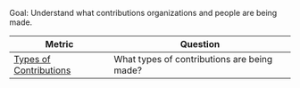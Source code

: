 
Goal: Understand what contributions organizations and people are being made.


Metric | Question
--- | ---
[Types of Contributions](types-of-contributions.md) | What types of contributions are being made?
